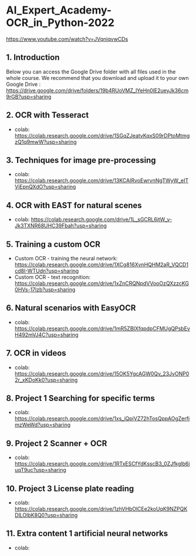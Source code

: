 # AI_Expert_Academy-OCR_in_Python-2022
https://www.youtube.com/watch?v=JVqniqvwCDs
## 1. Introduction
Below you can access the Google Drive folder with all files used in the whole course. We recommend that you download and upload it to your own Google Drive : https://drive.google.com/drive/folders/19b4RUoVMZ_lYeHn0lE2ueyJk36cm9rGB?usp=sharing
## 2. OCR with Tesseract
* colab: https://colab.research.google.com/drive/1SGqZJeatvKqxS09rDPtoMtmgzQ1q9mwW?usp=sharing
## 3. Techniques for image pre-processing
* colab: https://colab.research.google.com/drive/13KCAIRvoEwrvnNgTWyW_eITVjEpnQXdO?usp=sharing
## 4. OCR with EAST for natural scenes
* colab: https://colab.research.google.com/drive/1L_sGCRL6itW_v-Jk3TXNR68UHC39Fbah?usp=sharing
## 5. Training a custom OCR
* Custom OCR - training the neural network: https://colab.research.google.com/drive/1XCg816XvnHQHM2aR_VQCD1cd8I-WTUdn?usp=sharing
* Custom OCR - text recognition: https://colab.research.google.com/drive/1xZnCRQNpdVVooOzQXzzcKG0HVs-17lzb?usp=sharing
## 6. Natural scenarios with EasyOCR
* colab:  https://colab.research.google.com/drive/1mR5ZBIXfqpdpCFMUgQPsbEvH492mVJ4C?usp=sharing
## 7. OCR in videos
* colab:  https://colab.research.google.com/drive/15OK5YgcAGW0Qv_23JvONP02r_xKDoKk0?usp=sharing
## 8. Project 1 Searching for specific terms
* colab:  https://colab.research.google.com/drive/1xs_iQpjVZ72hTosQppAOgZerfjmzWeWd?usp=sharing
## 9. Project 2 Scanner + OCR
* colab:  https://colab.research.google.com/drive/1RTxESCfYdKsscB3_0ZJfkglb6iuqT9uc?usp=sharing
## 10. Project 3 License plate reading
* colab:  https://colab.research.google.com/drive/1zhVHbOlCEe2koUqK9NZPQKDlLOIbK8Q0?usp=sharing
## 11. Extra content 1 artificial neural networks
* colab:  
